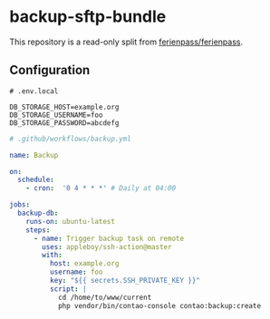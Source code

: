 # backup-sftp-bundle

This repository is a read-only split from [ferienpass/ferienpass](https://github.com/ferienpass/ferienpass).

## Configuration

```
# .env.local

DB_STORAGE_HOST=example.org
DB_STORAGE_USERNAME=foo
DB_STORAGE_PASSWORD=abcdefg
```

```yaml
# .github/workflows/backup.yml

name: Backup

on:
  schedule:
    - cron:  '0 4 * * *' # Daily at 04:00

jobs:
  backup-db:
    runs-on: ubuntu-latest
    steps:
      - name: Trigger backup task on remote
        uses: appleboy/ssh-action@master
        with:
          host: example.org
          username: foo
          key: "${{ secrets.SSH_PRIVATE_KEY }}"
          script: |
            cd /home/to/www/current
            php vendor/bin/contao-console contao:backup:create
```
